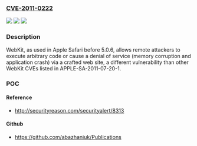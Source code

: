 ### [CVE-2011-0222](https://cve.mitre.org/cgi-bin/cvename.cgi?name=CVE-2011-0222)
![](https://img.shields.io/static/v1?label=Product&message=n%2Fa&color=blue)
![](https://img.shields.io/static/v1?label=Version&message=n%2Fa&color=blue)
![](https://img.shields.io/static/v1?label=Vulnerability&message=n%2Fa&color=brighgreen)

### Description

WebKit, as used in Apple Safari before 5.0.6, allows remote attackers to execute arbitrary code or cause a denial of service (memory corruption and application crash) via a crafted web site, a different vulnerability than other WebKit CVEs listed in APPLE-SA-2011-07-20-1.

### POC

#### Reference
- http://securityreason.com/securityalert/8313

#### Github
- https://github.com/abazhaniuk/Publications

